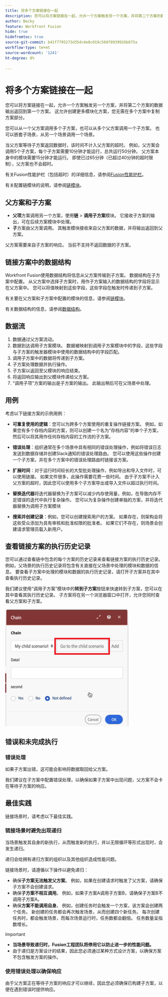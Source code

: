 ```yaml
---
title: 将多个方案链接在一起
description: 您可以将方案链接在一起，允许一个方案触发另一个方案，并将第二个方案的数据输出返回到第一个方案。
author: Becky
feature: Workfront Fusion
hide: true
hidefromtoc: true
source-git-commit: b41f7795273d35dc4e0c019c568f8939926b875a
workflow-type: tm+mt
source-wordcount: '1241'
ht-degree: 0%

---
```



# 将多个方案链接在一起

您可以将方案链接在一起，允许一个方案触发另一个方案，并将第二个方案的数据输出返回到第一个方案。 这允许创建更多模块化方案，您无需在多个方案中复制方案部分。

您可以从一个父方案调用多个子方案，也可以从多个父方案调用一个子方案。 也可以嵌套子场景，从另一个场景调用一个场景。

当父方案等待子方案返回数据时，该时间不计入父方案的超时。 例如，父方案会调用5个子方案，每个子方案需要10分钟才能运行，总共运行50分钟。 父方案本身中的模块需要15分钟才能运行。 即使已过65分钟（已超过40分钟的超时限制），父方案也不会超时。

有关Fusion性能护栏（包括超时）的详细信息，请参阅[Fusion性能护栏](/help/workfront-fusion/references/scenarios/fusion-performance-guardrails.md)。

有关配置链模块的说明，请参阅[链模块](/help/workfront-fusion/references/apps-and-modules/tools-and-transformers/chain-modules.md)。

## 父方案和子方案

* **父项**&#x200B;方案调用另一个方案，使用&#x200B;**链** > **调用子方案**&#x200B;模块。 它接收子方案的输出，可在后续方案模块中处理。
* **子**&#x200B;方案由父方案调用。 其触发模块接收来自父方案的数据，并将输出返回到父方案。

父方案需要来自子方案的响应。 当前不支持不返回数据的子方案。

## 链接方案中的数据结构

Workfront Fusion使用数据结构将信息从父方案传输到子方案。 数据结构在子方案中配置。 从父方案中选择子方案时，用作子方案输入的数据结构的字段将显示在父方案中。 您可以将值映射到这些字段，这些字段在触发时传递到子方案。

有关要在父方案和子方案中配置的模块的信息，请参阅[链模块](/help/workfront-fusion/references/apps-and-modules/tools-and-transformers/chain-modules.md)。

有关数据结构的信息，请参阅[数据结构](/help/workfront-fusion/references/mapping-panel/data-types/data-structures.md)。

## 数据流

1. 数据通过父方案流动。
1. 数据到达调用子方案模块。 数据被映射到调用子方案模块中的字段，这些字段与子方案的触发器模块中使用的数据结构中的字段匹配。
1. 调用子方案中的数据将传递到子方案。
1. 子方案处理数据并执行操作。
1. 子方案以返回至父模块的响应结束。
1. 将返回响应输出到父模块传递给父方案。
1. “调用子项”方案的输出是子方案的输出。 此输出稍后可在父场景中处理。

## 用例

考虑以下链接方案的示例用例：

* **可重复使用的逻辑**：您可以为跨多个方案使用的重复操作链接方案。 例如，如果您有多个存档内容的方案，则可以创建一个名为“存档内容”的单个子方案，然后可以将其用作任何存档内容的工作流的子方案。

* **错误处理**：组织通常在多个场景中具有相同的错误处理操作，例如将错误日志发送到数据存储并创建Slack通知的错误处理路由。 您可以使用这些操作创建一个子方案，并在多个方案中的错误处理路由时链接该方案。

* **扩展时间**：对于运行时间较长的大型批处理操作，例如导出和导入文件时，可以使用链接。 如果文件很多，此操作需要花费一些时间。 由于子方案不计入父方案的超时，因此您可以使用多个子方案导出或导入文件以超过执行时间。

* **替换迭代器**&#x200B;将迭代器替换为子方案可以减少内存使用量，例如，在导致内存不足错误的迭代中执行复杂操作。 您可以为复杂操作创建单独的方案，并将迭代器替换为调用子方案模块

* **搜索并创建记录**：例如，您可以创建搜索用户的方案。 如果存在，则架构会将这些受众添加为具有审核和批准权限的批准者。 如果它们不存在，则场景会创建请求管理员载入新用户。

## 查看链接方案的执行历史记录

您可以通过查看链中包含的每个方案的历史记录来查看链接方案的执行历史记录。 例如，父场景的执行历史记录将包含有关直接在父场景中处理的模块和数据的信息。 要查看子方案中处理的模块和数据的执行历史记录，请打开子方案并在其中查看执行历史记录。

我们建议使用“调用子方案”模块中的&#x200B;**转到子方案**&#x200B;按钮来快速转到子方案，您可以在其中查看其执行历史记录。 子方案将在另一个浏览器窗口中打开，允许您同时查看父方案和子方案。

![转到子方案按钮](assets/go-to-the-child-button.png)

## 错误和未完成执行

### 错误处理

如果子方案出错，这可能会影响将数据取回给父方案。

我们建议在子方案中配置错误处理，以确保如果子方案中出现问题，父方案不会卡在等待子方案的响应。

## 最佳实践

链接场景时，请考虑以下最佳实践。

### 链接场景时避免出现递归

当场景触发其自身的新执行，从而触发新的执行，并以无限循环等形式出现时，会发生递归。

递归会给拥有递归方案的组织以及其他组织造成性能问题。

链接场景时，请遵循以下操作以避免递归：

* 确保&#x200B;**子方案无法触发父方案**。 例如，如果在创建请求时触发了父方案，请确保子方案不会创建请求。
* 确保&#x200B;**子方案不相互调用**。 例如，如果子方案A调用子方案B，请确保子方案B不调用子方案A。
* 确保&#x200B;**方案不能调用自身**。 例如，创建任务时会触发一个方案，该方案会创建两个任务。 新创建的任务都会再次触发场景，从而创建四个新任务。 每次创建任务时，都会触发场景，而每次场景运行时，任务数都会翻倍。 任务数量呈指数增长。

>[!IMPORTANT]
>
>* **当场景导致递归时，Fusion工程团队将停用它以防止进一步的性能问题。**
>* 由于递归是方案设计的结果，因此您必须通过某种方式设计方案，以确保方案不包含触发方案的操作。

### 使用错误处理以确保响应

由于父方案正在等待子方案的响应才可以继续，因此您必须确保已构建子方案，以便在遇到错误时提供响应。
